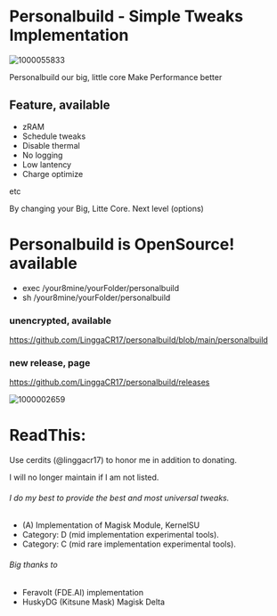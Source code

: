 # Personalbuild - Simple Tweaks Implementation

![1000055833](https://github.com/LinggaCR17/personalbuild/assets/43074091/ed8bb6b7-fd6b-4b6d-996f-38dae3d420fd)

Personalbuild our big, little core
Make Performance better

## Feature, available
* zRAM
* Schedule tweaks
* Disable thermal
* No logging
* Low lantency
* Charge optimize

etc

By changing your Big, Litte Core. Next level (options)

# Personalbuild is OpenSource! available

+ exec /your8mine/yourFolder/personalbuild
+ sh /your8mine/yourFolder/personalbuild

### unencrypted, available ###
https://github.com/LinggaCR17/personalbuild/blob/main/personalbuild

### new release, page ###
https://github.com/LinggaCR17/personalbuild/releases

![1000002659](https://github.com/LinggaCR17/personalbuild/assets/43074091/1e00d947-fd30-419b-be97-c84705e1ddff)

# ReadThis:
Use cerdits (@linggacr17) to honor me in addition to donating.

I will no longer maintain if I am not listed.

###### I do my best to provide the best and most universal tweaks.

- (A) Implementation of Magisk Module, KernelSU
- Category: D (mid implementation experimental tools).
- Category: C (mid rare implementation experimental tools).

###### Big thanks to
* Feravolt (FDE.AI) implementation
* HuskyDG (Kitsune Mask) Magisk Delta
